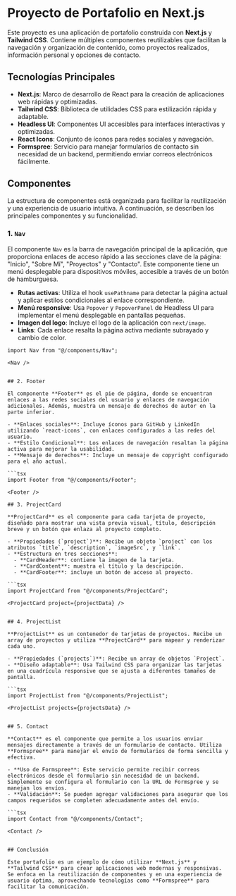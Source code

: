 # Proyecto de Portafolio en Next.js

Este proyecto es una aplicación de portafolio construida con **Next.js** y **Tailwind CSS**. Contiene múltiples componentes reutilizables que facilitan la navegación y organización de contenido, como proyectos realizados, información personal y opciones de contacto.

## Tecnologías Principales

- **Next.js**: Marco de desarrollo de React para la creación de aplicaciones web rápidas y optimizadas.
- **Tailwind CSS**: Biblioteca de utilidades CSS para estilización rápida y adaptable.
- **Headless UI**: Componentes UI accesibles para interfaces interactivas y optimizadas.
- **React Icons**: Conjunto de íconos para redes sociales y navegación.
- **Formspree**: Servicio para manejar formularios de contacto sin necesidad de un backend, permitiendo enviar correos electrónicos fácilmente.

## Componentes

La estructura de componentes está organizada para facilitar la reutilización y una experiencia de usuario intuitiva. A continuación, se describen los principales componentes y su funcionalidad.

### 1. `Nav`

El componente `Nav` es la barra de navegación principal de la aplicación, que proporciona enlaces de acceso rápido a las secciones clave de la página: "Inicio", "Sobre Mí", "Proyectos" y "Contacto". Este componente tiene un menú desplegable para dispositivos móviles, accesible a través de un botón de hamburguesa.

- **Rutas activas**: Utiliza el hook `usePathname` para detectar la página actual y aplicar estilos condicionales al enlace correspondiente.
- **Menú responsive**: Usa `Popover` y `PopoverPanel` de Headless UI para implementar el menú desplegable en pantallas pequeñas.
- **Imagen del logo**: Incluye el logo de la aplicación con `next/image`.
- **Links**: Cada enlace resalta la página activa mediante subrayado y cambio de color.

````tsx
import Nav from "@/components/Nav";

<Nav />


## 2. Footer

El componente **Footer** es el pie de página, donde se encuentran enlaces a las redes sociales del usuario y enlaces de navegación adicionales. Además, muestra un mensaje de derechos de autor en la parte inferior.

- **Enlaces sociales**: Incluye íconos para GitHub y LinkedIn utilizando `react-icons`, con enlaces configurados a las redes del usuario.
- **Estilo Condicional**: Los enlaces de navegación resaltan la página activa para mejorar la usabilidad.
- **Mensaje de derechos**: Incluye un mensaje de copyright configurado para el año actual.

```tsx
import Footer from "@/components/Footer";

<Footer />

## 3. ProjectCard

**ProjectCard** es el componente para cada tarjeta de proyecto, diseñado para mostrar una vista previa visual, título, descripción breve y un botón que enlaza al proyecto completo.

- **Propiedades (`project`)**: Recibe un objeto `project` con los atributos `title`, `description`, `imageSrc`, y `link`.
- **Estructura en tres secciones**:
  - **CardHeader**: contiene la imagen de la tarjeta.
  - **CardContent**: muestra el título y la descripción.
  - **CardFooter**: incluye un botón de acceso al proyecto.

```tsx
import ProjectCard from "@/components/ProjectCard";

<ProjectCard project={projectData} />


## 4. ProjectList

**ProjectList** es un contenedor de tarjetas de proyectos. Recibe un array de proyectos y utiliza **ProjectCard** para mapear y renderizar cada uno.

- **Propiedades (`projects`)**: Recibe un array de objetos `Project`.
- **Diseño adaptable**: Usa Tailwind CSS para organizar las tarjetas en una cuadrícula responsive que se ajusta a diferentes tamaños de pantalla.

```tsx
import ProjectList from "@/components/ProjectList";

<ProjectList projects={projectsData} />


## 5. Contact

**Contact** es el componente que permite a los usuarios enviar mensajes directamente a través de un formulario de contacto. Utiliza **Formspree** para manejar el envío de formularios de forma sencilla y efectiva.

- **Uso de Formspree**: Este servicio permite recibir correos electrónicos desde el formulario sin necesidad de un backend. Simplemente se configura el formulario con la URL de Formspree y se manejan los envíos.
- **Validación**: Se pueden agregar validaciones para asegurar que los campos requeridos se completen adecuadamente antes del envío.

```tsx
import Contact from "@/components/Contact";

<Contact />


## Conclusión

Este portafolio es un ejemplo de cómo utilizar **Next.js** y **Tailwind CSS** para crear aplicaciones web modernas y responsivas. Se enfoca en la reutilización de componentes y en una experiencia de usuario óptima, aprovechando tecnologías como **Formspree** para facilitar la comunicación.

````
